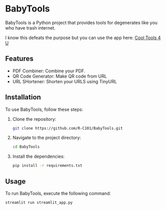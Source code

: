 # BabyTools

BabyTools is a Python project that provides tools for degenerates like you who have trash internet.

I know this defeats the purpose but you can use the app here:
 [Cool Tools 4 U](https://cooltools4u.streamlit.app/)

## Features

- PDF Combiner: Combine your PDF.
- QR Code Generator: Make QR code from URL
- URL SHortener: Shorten your URLS using TinyURL

## Installation

To use BabyTools, follow these steps:

1. Clone the repository:

    ```bash
    git clone https://github.com/R-C101/BabyTools.git
    ```

2. Navigate to the project directory:

    ```bash
    cd BabyTools
    ```

3. Install the dependencies:

    ```bash
    pip install -r requirements.txt
    ```

## Usage

To run BabyTools, execute the following command:

```bash
streamlit run streamlit_app.py
